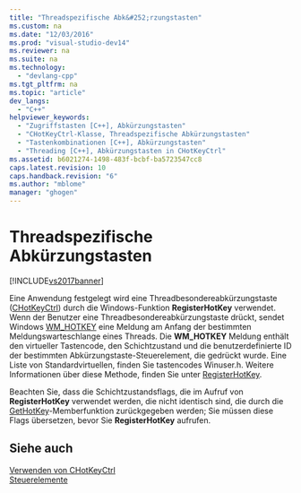 ```yaml
---
title: "Threadspezifische Abk&#252;rzungstasten"
ms.custom: na
ms.date: "12/03/2016"
ms.prod: "visual-studio-dev14"
ms.reviewer: na
ms.suite: na
ms.technology: 
  - "devlang-cpp"
ms.tgt_pltfrm: na
ms.topic: "article"
dev_langs: 
  - "C++"
helpviewer_keywords: 
  - "Zugriffstasten [C++], Abkürzungstasten"
  - "CHotKeyCtrl-Klasse, Threadspezifische Abkürzungstasten"
  - "Tastenkombinationen [C++], Abkürzungstasten"
  - "Threading [C++], Abkürzungstasten in CHotKeyCtrl"
ms.assetid: b6021274-1498-483f-bcbf-ba5723547cc8
caps.latest.revision: 10
caps.handback.revision: "6"
ms.author: "mblome"
manager: "ghogen"
---
```

# Threadspezifische Abk&#252;rzungstasten
[!INCLUDE[vs2017banner](../assembler/inline/includes/vs2017banner.md)]

Eine Anwendung festgelegt wird eine Threadbesondereabkürzungstaste \([CHotKeyCtrl](../mfc/reference/chotkeyctrl-class.md)\) durch die Windows\-Funktion **RegisterHotKey** verwendet.  Wenn der Benutzer eine Threadbesondereabkürzungstaste drückt, sendet Windows [WM\_HOTKEY](http://msdn.microsoft.com/library/windows/desktop/ms646279) eine Meldung am Anfang der bestimmten Meldungswarteschlange eines Threads.  Die **WM\_HOTKEY** Meldung enthält den virtueller Tastencode, den Schichtzustand und die benutzerdefinierte ID der bestimmten Abkürzungstaste\-Steuerelement, die gedrückt wurde.  Eine Liste von Standardvirtuellen, finden Sie tastencodes Winuser.h.  Weitere Informationen über diese Methode, finden Sie unter [RegisterHotKey](http://msdn.microsoft.com/library/windows/desktop/ms646309).  
  
 Beachten Sie, dass die Schichtzustandsflags, die im Aufruf von **RegisterHotKey** verwendet werden, die nicht identisch sind, die durch die [GetHotKey](../Topic/CHotKeyCtrl::GetHotKey.md)\-Memberfunktion zurückgegeben werden; Sie müssen diese Flags übersetzen, bevor Sie **RegisterHotKey** aufrufen.  
  
## Siehe auch  
 [Verwenden von CHotKeyCtrl](../mfc/using-chotkeyctrl.md)   
 [Steuerelemente](../mfc/controls-mfc.md)